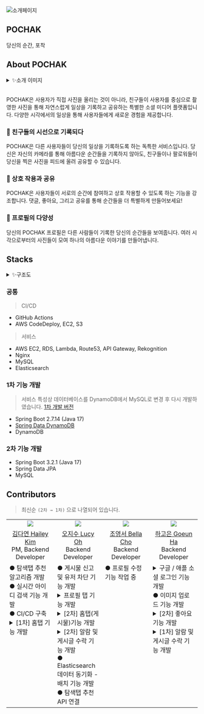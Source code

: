 <img alt="소개페이지" src="https://github.com/APPS-sookmyung/2023-POCHAK-server/assets/96935231/42e4e80e-ea86-4694-aef7-bc52a4ac4c25">

## POCHAK

당신의 순간, 포착

## About POCHAK

<details>
    <summary>✨소개 이미지</summary>
    <img alt="HOME" src="https://github.com/APPS-sookmyung/2023-POCHAK-server/assets/96935231/0483a2fe-f210-47c7-afad-bc0e8fb142c9">
    <img alt="SEARCH   ADD   ALARM" src="https://github.com/APPS-sookmyung/2023-POCHAK-server/assets/96935231/aa780252-51fc-4097-917e-a1b61b1bca67">
    <img alt="PROFILE" src="https://github.com/APPS-sookmyung/2023-POCHAK-server/assets/96935231/0b123371-7af1-4ff6-930f-4bc2f3778c30">
</details>

<br>

POCHAK은 사용자가 직접 사진을 올리는 것이 아니라, 친구들이 사용자를 중심으로 촬영한 사진을 통해 자연스럽게 일상을 기록하고 공유하는 특별한 소셜 미디어 플랫폼입니다. 다양한 시각에서의 일상을 통해 사용자들에게 새로운 경험을 제공합니다.

### 📸 친구들의 시선으로 기록되다

POCHAK은 다른 사용자들이 당신의 일상을 기록하도록 하는 독특한 서비스입니다. 당신은 자신의 카메라를 통해 아름다운 순간들을 기록하지 않아도, 친구들이나 팔로워들이 당신을 찍은 사진을 피드에 올려 공유할 수 있습니다.

### 🔄 상호 작용과 공유

POCHAK은 사용자들이 서로의 순간에 참여하고 상호 작용할 수 있도록 하는 기능을 강조합니다. 댓글, 좋아요, 그리고 공유를 통해 순간들을 더 특별하게 만들어보세요!

### 🌟 프로필의 다양성

당신의 POCHAK 프로필은 다른 사람들이 기록한 당신의 순간들을 보여줍니다. 여러 시각으로부터의 사진들이 모여 하나의 아름다운 이야기를 만들어냅니다.

## Stacks

<details>
    <summary>✨구조도</summary>
    <img width="80%" alt="구조도" src="https://github.com/SMWU-POCHAK/POCHAK-Server/assets/96935231/7e292540-5633-4199-a8ed-907c524a1e7d">
</details>

### 공통

> CI/CD

- GitHub Actions
- AWS CodeDeploy, EC2, S3

> 서비스

- AWS EC2, RDS, Lambda, Route53, API Gateway, Rekognition
- Nginx
- MySQL
- Elasticsearch

### 1차 기능 개발

> 서비스 특성상 데이터베이스를 DynamoDB에서 MySQL로 변경 후 다시 개발하였습니다. [1차 개발 버전](https://github.com/SMWU-POCHAK/POCHAK-Server/tree/dynamodb-version)

- Spring Boot 2.7.14 (Java 17)
- [Spring Data DynamoDB](https://github.com/boostchicken/spring-data-dynamodb)
- DynamoDB

### 2차 기능 개발

- Spring Boot 3.2.1 (Java 17)
- Spring Data JPA
- MySQL

## Contributors

> 최신순 `(2차 → 1차)` 으로 나열되어 있습니다.

<table>
  <tr>
    <td align="center" valign="top" width="25%"><a href="https://github.com/Haileyyyyyyyy"><img src="https://avatars.githubusercontent.com/u/90396746?v=4" ></a></td>
    <td align="center" valign="top" width="25%"><a href="https://github.com/5jisoo"><img src="https://avatars.githubusercontent.com/u/96935231?v=4" ></a></td>
    <td align="center" valign="top" width="25%"><a href="https://github.com/dudrhy12"><img src="https://avatars.githubusercontent.com/u/90203803?v=4" ></a></td>
    <td align="center" valign="top" width="25%"><a href="https://github.com/hagoeun0119"><img src="https://avatars.githubusercontent.com/u/93965468?v=4" ></a></td>
  </tr>
  <tr>
    <td align="center" valign="top"><a href = "https://github.com/Haileyyyyyyyy">김다연 Hailey Kim</a><br>PM, Backend Developer</td>
    <td align="center" valign="top"><a href = "https://github.com/5jisoo">오지수 Lucy Oh</a><br>Backend Developer</td>
    <td align="center" valign="top"><a href = "https://github.com/dudrhy12">조영서 Bella Cho</a><br>Backend Developer</td>
    <td align="center" valign="top"><a href = "https://github.com/hagoeun0119">하고은 Goeun Ha</a><br>Backend Developer</td>
  </tr>
  <tr>
    <td valign="top"> <!-- 다연 -->
      ● 탐색탭 추천 알고리즘 개발 </br>
      ● 실시간 아이디 검색 기능 개발 </br>
      ● CI/CD 구축 </br>
      <details>
      <summary>[1차] 홈탭 기능 개발</summary>
      <ul>
          <li>새로운 게시글 업로드</li>
          <li>좋아요 반영, 좋아요 누른 유저 리스트 조회</li>
          <li>댓글 조회, 등록, 삭제</li>
      </ul>
      </details>
      </ul>
    </td>
    <td valign="top"> <!-- 지수 -->
      ● 게시물 신고 및 유저 차단 기능 개발 </br>
      <details>
      <summary>프로필 탭 기능 개발</summary>
      <ul>
          <li>기본 프로필 정보, 포착된/포착한 게시물 조회</li>
          <li>팔로워, 팔로우 목록 조회</li>
          <li>타 유저 팔로우 및 취소</li>
          <li>팔로워 삭제</li>
      </ul>
      </details>
      <details>
      <summary>[2차] 홈탭(게시물)기능 개발</summary>
      <ul>
          <li>새로운 게시글 업로드</li>
          <li>좋아요 반영, 좋아요 누른 유저 리스트 조회</li>
          <li>댓글, 대댓글 조회, 등록, 삭제</li>
      </ul>
      </details>
      <details>
      <summary>[2차] 알람 및 게시글 수락 기능 개발</summary>
      <ul>
          <li>댓글, 팔로우 알람 생성</li>
          <li>게시글 업로드 수락 과정 설정</li>
      </ul>
      </details>
      ● Elasticsearch 데이터 동기화 - 배치 기능 개발 </br>
      ● 탐색탭 추천 API 연결 </br>
    </td>
    <td valign="top"> <!-- 영서 -->
      ● 프로필 수정 기능 작업 중 <br>
    </td>
    <td valign="top"> <!-- 고은 -->
      <details>
      <summary>구글 / 애플 소셜 로그인 기능 개발</summary>
      <ul>
          <li>Spring Security 인증, 인가 정책 설정</li>
          <li>회원가입, 로그인, 회원 탈퇴</li>
      </ul>
      </details>
      ● 이미지 업로드 기능 개발 <br>
      <details>
      <summary>[2차] 좋아요 기능 개발</summary>
      <ul>
          <li>게시글 좋아요 반영, 좋아요 누른 유저 리스트 조회</li>
          <li>회원가입, 로그인, 회원 탈퇴 기능</li>
      </ul>
      </details>
      <details>
      <summary>[1차] 알람 및 게시글 수락 기능 개발</summary>
      <ul>
          <li>댓글, 팔로우 알람 생성</li>
          <li>게시글 업로드 수락 과정 설정</li>
      </ul>
      </details>
    </td>
  </tr>
</table>
